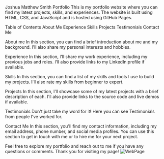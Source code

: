 Joshua Matthew Smith Portfolio
This is my portfolio website where you can find my latest projects, skills, and experiences. The website is built using HTML, CSS, and JavaScript and is hosted using GitHub Pages.

Table of Contents
About Me
Experience
Skills
Projects
Testimonials
Contact Me

About me
In this section, you can find a brief introduction about me and my background. I'll also share my personal interests and hobbies.

Experience
In this section, I'll share my work experience, including my previous jobs and roles. I'll also provide links to my LinkedIn profile if available.

Skills
In this section, you can find a list of my skills and tools I use to build my projects. I'll also rate my skills from beginner to expert.

Projects
In this section, I'll showcase some of my latest projects with a brief description of each. I'll also provide links to the source code and live demos if available.

Testimonials
Don't just take my word for it! Here you can see Testimonials from people I've worked for.

Contact Me
In this section, you'll find my contact information, including my email address, phone number, and social media profiles. You can use this section to get in touch with me or to hire me for your next project.

Feel free to explore my portfolio and reach out to me if you have any questions or comments. Thank you for visiting my page!
![WebPage](https://github.com/xxjmsxx/JoshuaMatthewSmithPortfolio/assets/111142848/5e1e1b25-5a67-4c16-bf00-9f57bc7cb6bd)
